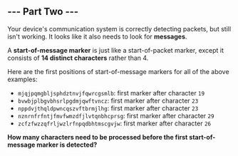 ## --- Part Two ---
Your device's communication system is correctly detecting packets, but still isn't working. It looks like it also needs to look for **messages**.
 
A **start-of-message marker** is just like a start-of-packet marker, except it consists of **14 distinct characters** rather than 4.
 
Here are the first positions of start-of-message markers for all of the above examples:
 
- `mjqjpqmgbljsphdztnvjfqwrcgsmlb`: first marker after character `19`
- `bvwbjplbgvbhsrlpgdmjqwftvncz`: first marker after character `23`
- `nppdvjthqldpwncqszvftbrmjlhg`: first marker after character `23`
- `nznrnfrfntjfmvfwmzdfjlvtqnbhcprsg`: first marker after character `29`
- `zcfzfwzzqfrljwzlrfnpqdbhtmscgvjw`: first marker after character `26`
 
**How many characters need to be processed before the first start-of-message marker is detected?**
 